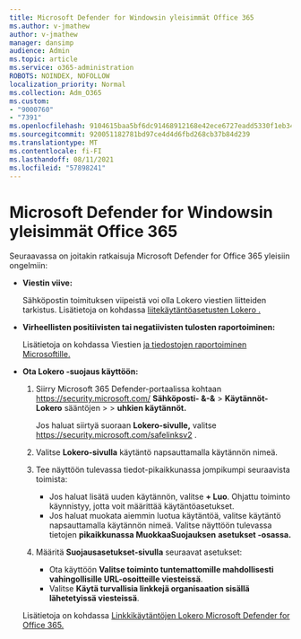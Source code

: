 ```yaml
---
title: Microsoft Defender for Windowsin yleisimmät Office 365
ms.author: v-jmathew
author: v-jmathew
manager: dansimp
audience: Admin
ms.topic: article
ms.service: o365-administration
ROBOTS: NOINDEX, NOFOLLOW
localization_priority: Normal
ms.collection: Adm_O365
ms.custom:
- "9000760"
- "7391"
ms.openlocfilehash: 9104615baa5bf6dc91468912168e42ece6727eadd5330f1eb34e2a9170568b26
ms.sourcegitcommit: 920051182781bd97ce4d4d6fbd268cb37b84d239
ms.translationtype: MT
ms.contentlocale: fi-FI
ms.lasthandoff: 08/11/2021
ms.locfileid: "57898241"
---
```

# <a name="fix-common-problems-with-microsoft-defender-for-office-365"></a>Microsoft Defender for Windowsin yleisimmät Office 365

Seuraavassa on joitakin ratkaisuja Microsoft Defender for Office 365 yleisiin ongelmiin:

- **Viestin viive:**

  Sähköpostin toimituksen viipeistä voi olla Lokero viestien liitteiden tarkistus. Lisätietoja on kohdassa [liitekäytäntöasetusten Lokero .](https://docs.microsoft.com/microsoft-365/security/office-365-security/safe-attachments#safe-attachments-policy-settings)

- **Virheellisten positiivisten tai negatiivisten tulosten raportoiminen:**

  Lisätietoja on kohdassa Viestien [ja tiedostojen raportoiminen Microsoftille.](https://docs.microsoft.com/microsoft-365/security/office-365-security/report-junk-email-messages-to-microsoft)

- **Ota Lokero -suojaus käyttöön:**

  1. Siirry Microsoft 365 Defender-portaalissa kohtaan <https://security.microsoft.com/> **Sähköposti- &-&** \> **Käytännöt-Lokero** sääntöjen \>  \>  **uhkien käytännöt.**

     Jos haluat siirtyä suoraan **Lokero-sivulle,** valitse <https://security.microsoft.com/safelinksv2> .

  2. Valitse **Lokero-sivulla** käytäntö napsauttamalla käytännön nimeä.
  3. Tee näyttöön tulevassa tiedot-pikaikkunassa jompikumpi seuraavista toimista:
     - Jos haluat lisätä uuden käytännön, valitse **+ Luo**. Ohjattu toiminto käynnistyy, jotta voit määrittää käytäntöasetukset.
     - Jos haluat muokata aiemmin luotua käytäntöä, valitse käytäntö napsauttamalla käytännön nimeä. Valitse näyttöön tulevassa tietojen **pikaikkunassa MuokkaaSuojauksen** **asetukset -osassa.**
  4. Määritä **Suojausasetukset-sivulla** seuraavat asetukset:
     - Ota käyttöön **Valitse toiminto tuntemattomille mahdollisesti vahingollisille URL-osoitteille viesteissä**.
     - Valitse **Käytä turvallisia linkkejä organisaation sisällä lähetetyissä viesteissä**.

  Lisätietoja on kohdassa [Linkkikäytäntöjen Lokero Microsoft Defender for Office 365.](https://docs.microsoft.com/microsoft-365/security/office-365-security/set-up-safe-links-policies)
